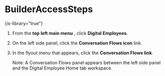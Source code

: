 # BuilderAccessSteps

{is-library="true"}

<snippet id="BuilderAccessSteps_snippet">



1. From the **top left main menu** , click **Digital Employees**.

2. On the left side panel, click the **Conversation Flows icon** link.

3. In the flyout menu that appears, click the **Conversation Flows link**.

   Note: A Conversation Flows panel appears between the left side panel and the Digital Employee Home tab workspace.


</snippet>